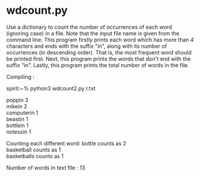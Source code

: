 # wdcount.py
Use a dictionary to count the number of occurrences of each word (ignoring case) in a file. Note that the input file name is given from the command line. This program firstly prints each word which has more than 4 characters and ends with the suffix "in", along with its number of occurrences (in descending order). That is, the most frequent word should be printed first. Next, this program prints the words that don't end with the suffix "in". Lastly, this program prints the total number of words in the file.

Compiling :

spirit:~% python3 wdcount2.py r.txt

poppin 3  
mikein 2  
computerin 1  
beastin 1   
bottlein 1  
notessin 1  
  
Counting each different word: 
bottle counts as 2  
basketball counts as 1  
basketballs counts as 1 

Number of words in text file : 13
